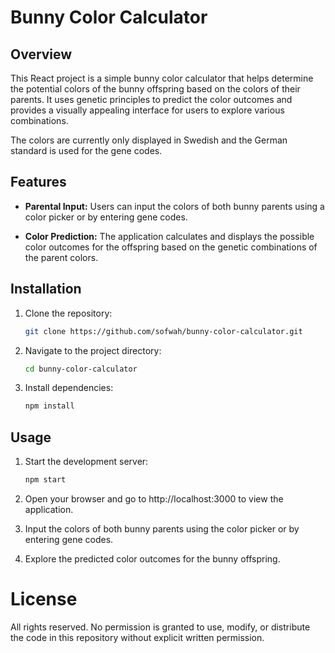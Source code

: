 # Bunny Color Calculator

## Overview

This React project is a simple bunny color calculator that helps determine the potential colors of the bunny offspring based on the colors of their parents. It uses genetic principles to predict the color outcomes and provides a visually appealing interface for users to explore various combinations.

The colors are currently only displayed in Swedish and the German standard is used for the gene codes.

## Features

- **Parental Input:** Users can input the colors of both bunny parents using a color picker or by entering gene codes.

- **Color Prediction:** The application calculates and displays the possible color outcomes for the offspring based on the genetic combinations of the parent colors.

## Installation

1. Clone the repository:

    ```bash
    git clone https://github.com/sofwah/bunny-color-calculator.git
    ```

2. Navigate to the project directory:

    ```bash
    cd bunny-color-calculator
    ```

3. Install dependencies:

    ```bash
    npm install
    ```

## Usage

1. Start the development server:

    ```bash
    npm start
    ```

2. Open your browser and go to http://localhost:3000 to view the application.

3. Input the colors of both bunny parents using the color picker or by entering gene codes.

4. Explore the predicted color outcomes for the bunny offspring.

# License

All rights reserved. No permission is granted to use, modify, or distribute the code in this repository without explicit written permission.

